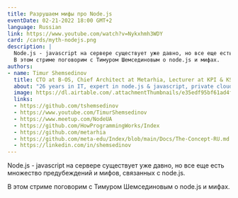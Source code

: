 ```yaml
---
title: Разрушаем мифы про Node.js
eventDate: 02-21-2022 18:00 GMT+2
language: Russian
link: https://www.youtube.com/watch?v=Nykxhmh3WDY
card: /cards/myth-nodejs.png
description: |
  Node.js - javascript на сервере существует уже давно, но все еще есть множество предубеждений и мифов, связанных с node.js. 
  В этом стриме поговорим с Тимуром Шемсединовым о node.js и мифах. 
authors:
- name: Timur Shemsedinov
  title: CTO at B-OS, Chief Architect at Metarhia, Lecturer at KPI & KSE
  about: "26 years in IT, expert in node.js & javascript, private clouds, software engineering, cybernetics, distributed systems, architecture, databases. 🔭 Researcher 🎓 Lecturer 💡 Advisor 👷 3rd in Ukraine by Github followers 🛡️ CTO @ Salucyber & B-OS, 📢 Speaker: ~70 talks ⬢ Chief architect @ Metarhia 📺 >230 free video lectures 🔔 28k subscribers ⚪ Metarhia community organizer ~35k engineers: 🟢 Metaeducation 👨‍💻 NodeUA 🌱 HowProgrammingWorks"
  image: https://dl.airtable.com/.attachmentThumbnails/e35edf95bf61ad4fb1e0a08ea8b7d04c/b599e1d8
  links:
  - https://github.com/tshemsedinov
  - https://www.youtube.com/TimurShemsedinov
  - https://www.meetup.com/NodeUA
  - https://github.com/HowProgrammingWorks/Index
  - https://github.com/metarhia
  - https://github.com/meta-edu/Index/blob/main/Docs/The-Concept-RU.md
  - https://linkedin.com/in/shemsedinov
---
```


Node.js - javascript на сервере существует уже давно, но все еще есть множество предубеждений и мифов, связанных с node.js.

В этом стриме поговорим с Тимуром Шемсединовым о node.js и мифах. 
